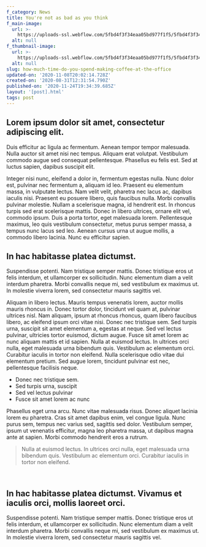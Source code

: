 ```yaml
---
f_category: News
title: You're not as bad as you think
f_main-image:
  url: >-
    https://uploads-ssl.webflow.com/5fbd4f3f34eaa05bd977f1f5/5fbd4f3f34eaa0c49c77f27b_nordwood-themes-Sf2TRU7ShO8-unsplash-2.jpg
  alt: null
f_thumbnail-image:
  url: >-
    https://uploads-ssl.webflow.com/5fbd4f3f34eaa05bd977f1f5/5fbd4f3f34eaa0867d77f27a_nordwood-themes-Sf2TRU7ShO8-unsplash.jpg
  alt: null
slug: how-much-time-do-you-spend-making-coffee-at-the-office
updated-on: '2020-11-08T20:02:14.728Z'
created-on: '2020-08-31T12:31:54.790Z'
published-on: '2020-11-24T19:34:39.685Z'
layout: '[post].html'
tags: post
---
```


Lorem ipsum dolor sit amet, consectetur adipiscing elit.
--------------------------------------------------------

Duis efficitur ac ligula ac fermentum. Aenean tempor tempor malesuada. Nulla auctor sit amet nisi nec tempus. Aliquam erat volutpat. Vestibulum commodo augue sed consequat pellentesque. Phasellus eu felis est. Sed at luctus sapien, dapibus suscipit elit.

Integer nisi nunc, eleifend a dolor in, fermentum egestas nulla. Nunc dolor est, pulvinar nec fermentum a, aliquam id leo. Praesent eu elementum massa, in vulputate lectus. Nam velit velit, pharetra nec lacus ac, dapibus iaculis nisi. Praesent eu posuere libero, quis faucibus nulla. Morbi convallis pulvinar molestie. Nullam a scelerisque magna, id hendrerit est. In rhoncus turpis sed erat scelerisque mattis. Donec in libero ultrices, ornare elit vel, commodo ipsum. Duis a porta tortor, eget malesuada lorem. Pellentesque maximus, leo quis vestibulum consectetur, metus purus semper massa, a tempus nunc lacus sed leo. Aenean cursus urna ut augue mollis, a commodo libero lacinia. Nunc eu efficitur sapien.

In hac habitasse platea dictumst.
---------------------------------

Suspendisse potenti. Nam tristique semper mattis. Donec tristique eros ut felis interdum, et ullamcorper ex sollicitudin. Nunc elementum diam a velit interdum pharetra. Morbi convallis neque mi, sed vestibulum ex maximus ut. In molestie viverra lorem, sed consectetur mauris sagittis vel.

Aliquam in libero lectus. Mauris tempus venenatis lorem, auctor mollis mauris rhoncus in. Donec tortor dolor, tincidunt vel quam at, pulvinar ultrices nisl. Nam aliquam, ipsum at rhoncus rhoncus, quam libero faucibus libero, ac eleifend ipsum orci vitae nisi. Donec nec tristique sem. Sed turpis urna, suscipit sit amet elementum a, egestas at neque. Sed vel lectus pulvinar, ultricies tortor euismod, dictum augue. Fusce sit amet lorem ac nunc aliquam mattis et id sapien. Nulla at euismod lectus. In ultrices orci nulla, eget malesuada urna bibendum quis. Vestibulum ac elementum orci. Curabitur iaculis in tortor non eleifend. Nulla scelerisque odio vitae dui elementum pretium. Sed augue lorem, tincidunt pulvinar est nec, pellentesque facilisis neque.

*   Donec nec tristique sem.
*   Sed turpis urna, suscipit
*   Sed vel lectus pulvinar
*   Fusce sit amet lorem ac nunc

Phasellus eget urna arcu. Nunc vitae malesuada risus. Donec aliquet lacinia lorem eu pharetra. Cras sit amet dapibus enim, vel congue ligula. Nunc purus sem, tempus nec varius sed, sagittis sed dolor. Vestibulum semper, ipsum ut venenatis efficitur, magna leo pharetra massa, ut dapibus magna ante at sapien. Morbi commodo hendrerit eros a rutrum.

> Nulla at euismod lectus. In ultrices orci nulla, eget malesuada urna bibendum quis. Vestibulum ac elementum orci. Curabitur iaculis in tortor non eleifend.

‍

In hac habitasse platea dictumst. Vivamus et iaculis orci, mollis laoreet orci.
-------------------------------------------------------------------------------

Suspendisse potenti. Nam tristique semper mattis. Donec tristique eros ut felis interdum, et ullamcorper ex sollicitudin. Nunc elementum diam a velit interdum pharetra. Morbi convallis neque mi, sed vestibulum ex maximus ut. In molestie viverra lorem, sed consectetur mauris sagittis vel.

‍
